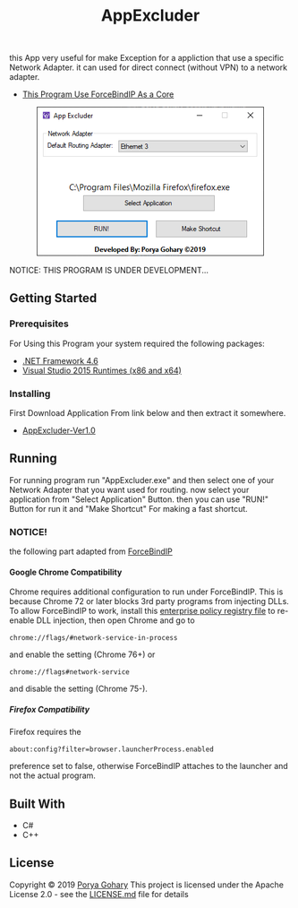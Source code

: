 <h1 align="center"> AppExcluder </h1> <br>

this App very useful for make Exception for a appliction that use a specific Network Adapter.
it can used for direct connect (without VPN) to a network adapter.
* [This Program Use ForceBindIP As a Core](https://r1ch.net/projects/forcebindip)

<p align="center">
  <img alt="AppExcluder" title="AppExcluder" src="https://github.com/porya-gohary/AppExcluder/blob/master/AppExcluder.png" >
</p>

NOTICE: THIS PROGRAM IS UNDER DEVELOPMENT...

## Getting Started

### Prerequisites

For Using this Program your system required the following packages:

* [.NET Framework 4.6](https://www.microsoft.com/en-gb/download/details.aspx?id=48130)
* [Visual Studio 2015 Runtimes (x86 and x64)](https://www.microsoft.com/en-us/download/details.aspx?id=52685)


### Installing

First Download Application From link below and then extract it somewhere.

* [AppExcluder-Ver1.0](https://porya-gohary.ir/AppExcluder-v1.0.zip)

## Running

For running program run "AppExcluder.exe" and then select one of your Network Adapter that you want used for routing. now select your application from "Select Application" Button. then you can use "RUN!" Button for run it and "Make Shortcut" For making a fast shortcut.

### NOTICE!
the following part adapted from [ForceBindIP](https://r1ch.net/projects/forcebindip)

#### Google Chrome Compatibility
Chrome requires additional configuration to run under ForceBindIP. This is because Chrome 72 or later blocks 3rd party programs from injecting DLLs. To allow ForceBindIP to work, install this [enterprise policy registry file](https://r1ch.net/assets/forcebindip/Chrome72.reg) to re-enable DLL injection, then open Chrome and go to
```
chrome://flags/#network-service-in-process
```
and enable the setting (Chrome 76+) or
```
chrome://flags#network-service
```
and disable the setting (Chrome 75-).

##### Firefox Compatibility
Firefox requires the
```
about:config?filter=browser.launcherProcess.enabled
```
preference set to false, otherwise ForceBindIP attaches to the launcher and not the actual program.

## Built With

* C#
* C++


## License
Copyright © 2019 [Porya Gohary](porya-gohary.ir)
This project is licensed under the Apache License 2.0 - see the [LICENSE.md](LICENSE.md) file for details
